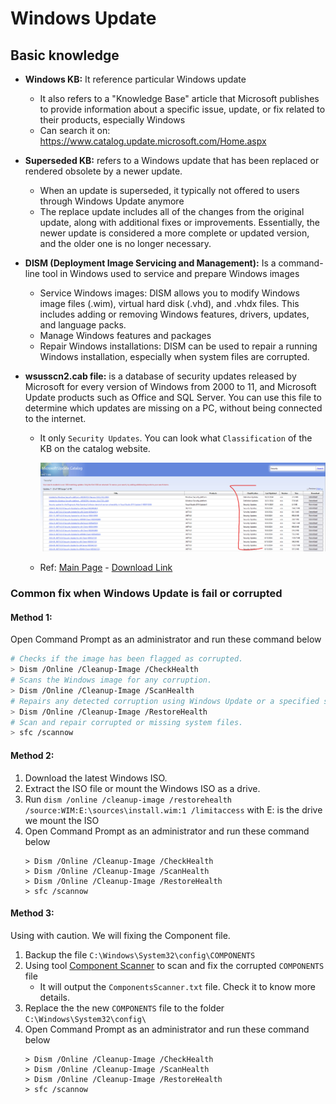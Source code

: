 # Windows Update

## Basic knowledge

- **Windows KB:** It reference particular Windows update
  - It also refers to a "Knowledge Base" article that Microsoft publishes to provide information about a specific issue, update, or fix related to their products, especially Windows
  - Can search it on: https://www.catalog.update.microsoft.com/Home.aspx

- **Superseded KB:** refers to a Windows update that has been replaced or rendered obsolete by a newer update.
  - When an update is superseded, it typically not offered to users through Windows Update anymore
  - The replace update includes all of the changes from the original update, along with additional fixes or improvements. Essentially, the newer update is considered a more complete or updated version, and the older one is no longer necessary.

- **DISM (Deployment Image Servicing and Management):** Is a command-line tool in Windows used to service and prepare Windows images
  - Service Windows images: DISM allows you to modify Windows image files (.wim), virtual hard disk (.vhd), and .vhdx files. This includes adding or removing Windows features, drivers, updates, and language packs.
  - Manage Windows features and packages
  - Repair Windows installations: DISM can be used to repair a running Windows installation, especially when system files are corrupted.

- **wsusscn2.cab file:** is a database of security updates released by Microsoft for every version of Windows from 2000 to 11, and Microsoft Update products such as Office and SQL Server. You can use this file to determine which updates are missing on a PC, without being connected to the internet.
  - It only `Security Updates`. You can look what `Classification` of the KB on the catalog website.

    ![Windows img 1](./Assets/W1.png)
  - Ref: [Main Page](https://legacyupdate.net/wsusscn2) - [Download Link](http://download.windowsupdate.com/microsoftupdate/v6/wsusscan/wsusscn2.cab)

### Common fix when Windows Update is fail or corrupted

#### Method 1:

Open Command Prompt as an administrator and run these command below

```sh
# Checks if the image has been flagged as corrupted.
> Dism /Online /Cleanup-Image /CheckHealth
# Scans the Windows image for any corruption.
> Dism /Online /Cleanup-Image /ScanHealth
# Repairs any detected corruption using Windows Update or a specified source file.
> Dism /Online /Cleanup-Image /RestoreHealth
# Scan and repair corrupted or missing system files.
> sfc /scannow
```

#### Method 2:

1. Download the latest Windows ISO.
2. Extract the ISO file or mount the Windows ISO as a drive.
3. Run `dism /online /cleanup-image /restorehealth /source:WIM:E:\sources\install.wim:1 /limitaccess` with E: is the drive we mount the ISO
4. Open Command Prompt as an administrator and run these command below
    ```
    > Dism /Online /Cleanup-Image /CheckHealth
    > Dism /Online /Cleanup-Image /ScanHealth
    > Dism /Online /Cleanup-Image /RestoreHealth
    > sfc /scannow
    ```
#### Method 3:
Using with caution. We will fixing the Component file.
1. Backup the file `C:\Windows\System32\config\COMPONENTS`
2. Using tool [Component Scanner](https://www.sysnative.com/forums/threads/how-to-check-your-components-registry-hive-for-corruption.35379/) to scan and fix the corrupted `COMPONENTS` file
   - It will output the `ComponentsScanner.txt` file. Check it to know more details.
3. Replace the the new `COMPONENTS` file to the folder `C:\Windows\System32\config\`
4. Open Command Prompt as an administrator and run these command below
    ```
    > Dism /Online /Cleanup-Image /CheckHealth
    > Dism /Online /Cleanup-Image /ScanHealth
    > Dism /Online /Cleanup-Image /RestoreHealth
    > sfc /scannow
    ```